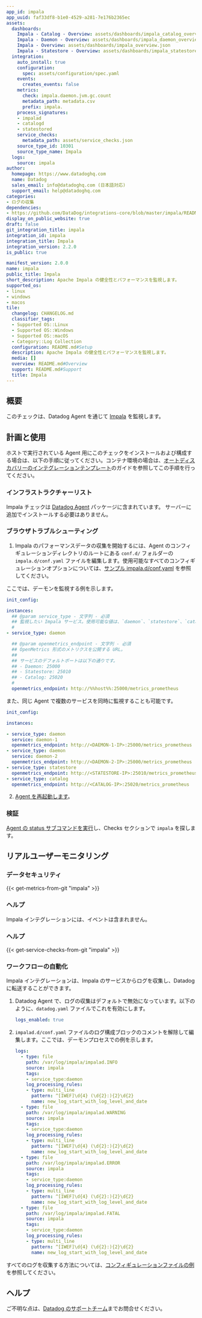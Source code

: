 ```yaml
---
app_id: impala
app_uuid: faf33df8-b1e0-4529-a281-7e176b2365ec
assets:
  dashboards:
    Impala - Catalog - Overview: assets/dashboards/impala_catalog_overview.json
    Impala - Daemon - Overview: assets/dashboards/impala_daemon_overview.json
    Impala - Overview: assets/dashboards/impala_overview.json
    Impala - Statestore - Overview: assets/dashboards/impala_statestore_overview.json
  integration:
    auto_install: true
    configuration:
      spec: assets/configuration/spec.yaml
    events:
      creates_events: false
    metrics:
      check: impala.daemon.jvm.gc.count
      metadata_path: metadata.csv
      prefix: impala.
    process_signatures:
    - impalad
    - catalogd
    - statestored
    service_checks:
      metadata_path: assets/service_checks.json
    source_type_id: 10301
    source_type_name: Impala
  logs:
    source: impala
author:
  homepage: https://www.datadoghq.com
  name: Datadog
  sales_email: info@datadoghq.com (日本語対応)
  support_email: help@datadoghq.com
categories:
- ログの収集
dependencies:
- https://github.com/DataDog/integrations-core/blob/master/impala/README.md
display_on_public_website: true
draft: false
git_integration_title: impala
integration_id: impala
integration_title: Impala
integration_version: 2.2.0
is_public: true

manifest_version: 2.0.0
name: impala
public_title: Impala
short_description: Apache Impala の健全性とパフォーマンスを監視します。
supported_os:
- linux
- windows
- macos
tile:
  changelog: CHANGELOG.md
  classifier_tags:
  - Supported OS::Linux
  - Supported OS::Windows
  - Supported OS::macOS
  - Category::Log Collection
  configuration: README.md#Setup
  description: Apache Impala の健全性とパフォーマンスを監視します。
  media: []
  overview: README.md#Overview
  support: README.md#Support
  title: Impala
---
```


<!--  SOURCED FROM https://github.com/DataDog/integrations-core -->


## 概要

このチェックは、Datadog Agent を通じて [Impala][1] を監視します。

## 計画と使用

ホストで実行されている Agent 用にこのチェックをインストールおよび構成する場合は、以下の手順に従ってください。コンテナ環境の場合は、[オートディスカバリーのインテグレーションテンプレート][2]のガイドを参照してこの手順を行ってください。

### インフラストラクチャーリスト

Impala チェックは [Datadog Agent][3] パッケージに含まれています。
サーバーに追加でインストールする必要はありません。

### ブラウザトラブルシューティング

1. Impala のパフォーマンスデータの収集を開始するには、Agent のコンフィギュレーションディレクトリのルートにある `conf.d/` フォルダーの `impala.d/conf.yaml` ファイルを編集します。使用可能なすべてのコンフィギュレーションオプションについては、[サンプル impala.d/conf.yaml][4] を参照してください。

ここでは、デーモンを監視する例を示します。

```yaml
init_config:

instances:
  ## @param service_type - 文字列 - 必須
  ## 監視したい Impala サービス。使用可能な値は、`daemon`、`statestore`、`catalog` です。
  #
- service_type: daemon

  ## @param openmetrics_endpoint - 文字列 - 必須
  ## OpenMetrics 形式のメトリクスを公開する URL。
  ##
  ## サービスのデフォルトポートは以下の通りです。
  ## - Daemon: 25000
  ## - Statestore: 25010
  ## - Catalog: 25020
  #
  openmetrics_endpoint: http://%%host%%:25000/metrics_prometheus
```

また、同じ Agent で複数のサービスを同時に監視することも可能です。

```yaml
init_config:

instances:

- service_type: daemon
  service: daemon-1
  openmetrics_endpoint: http://<DAEMON-1-IP>:25000/metrics_prometheus
- service_type: daemon
  service: daemon-2
  openmetrics_endpoint: http://<DAEMON-2-IP>:25000/metrics_prometheus
- service_type: statestore
  openmetrics_endpoint: http://<STATESTORE-IP>:25010/metrics_prometheus
- service_type: catalog
  openmetrics_endpoint: http://<CATALOG-IP>:25020/metrics_prometheus
```

2. [Agent を再起動します][5]。

### 検証

[Agent の status サブコマンドを実行][6]し、Checks セクションで `impala` を探します。

## リアルユーザーモニタリング

### データセキュリティ
{{< get-metrics-from-git "impala" >}}


### ヘルプ

Impala インテグレーションには、イベントは含まれません。

### ヘルプ
{{< get-service-checks-from-git "impala" >}}


### ワークフローの自動化

Impala インテグレーションは、Impala のサービスからログを収集し、Datadog に転送することができます。

1. Datadog Agent で、ログの収集はデフォルトで無効になっています。以下のように、`datadog.yaml` ファイルでこれを有効にします。

   ```yaml
   logs_enabled: true
   ```

2. `impalad.d/conf.yaml` ファイルのログ構成ブロックのコメントを解除して編集します。ここでは、デーモンプロセスでの例を示します。

   ```yaml
   logs:
     - type: file
       path: /var/log/impala/impalad.INFO
       source: impala
       tags:
       - service_type:daemon
       log_processing_rules:
       - type: multi_line
         pattern: ^[IWEF]\d{4} (\d{2}:){2}\d{2}
         name: new_log_start_with_log_level_and_date
     - type: file
       path: /var/log/impala/impalad.WARNING
       source: impala
       tags:
       - service_type:daemon
       log_processing_rules:
       - type: multi_line
         pattern: ^[IWEF]\d{4} (\d{2}:){2}\d{2}
         name: new_log_start_with_log_level_and_date
     - type: file
       path: /var/log/impala/impalad.ERROR
       source: impala
       tags:
       - service_type:daemon
       log_processing_rules:
       - type: multi_line
         pattern: ^[IWEF]\d{4} (\d{2}:){2}\d{2}
         name: new_log_start_with_log_level_and_date
     - type: file
       path: /var/log/impala/impalad.FATAL
       source: impala
       tags:
       - service_type:daemon
       log_processing_rules:
       - type: multi_line
         pattern: ^[IWEF]\d{4} (\d{2}:){2}\d{2}
         name: new_log_start_with_log_level_and_date
   ```

すべてのログを収集する方法については、[コンフィギュレーションファイルの例][9]を参照してください。

## ヘルプ

ご不明な点は、[Datadog のサポートチーム][10]までお問合せください。


[1]: https://impala.apache.org
[2]: https://docs.datadoghq.com/ja/agent/kubernetes/integrations/
[3]: https://app.datadoghq.com/account/settings/agent/latest
[4]: https://github.com/DataDog/integrations-core/blob/master/impala/datadog_checks/impala/data/conf.yaml.example
[5]: https://docs.datadoghq.com/ja/agent/guide/agent-commands/#start-stop-and-restart-the-agent
[6]: https://docs.datadoghq.com/ja/agent/guide/agent-commands/#agent-status-and-information
[7]: https://github.com/DataDog/integrations-core/blob/master/impala/metadata.csv
[8]: https://github.com/DataDog/integrations-core/blob/master/impala/assets/service_checks.json
[9]: https://github.com/DataDog/integrations-core/blob/master/impala/datadog_checks/impala/data/conf.yaml.example#L632-L755
[10]: https://docs.datadoghq.com/ja/help/
